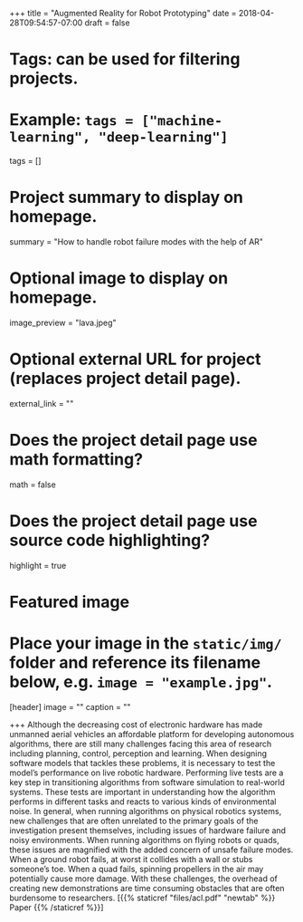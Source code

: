+++
title = "Augmented Reality for Robot Prototyping"
date = 2018-04-28T09:54:57-07:00
draft = false

# Tags: can be used for filtering projects.
# Example: `tags = ["machine-learning", "deep-learning"]`
tags = []

# Project summary to display on homepage.
summary = "How to handle robot failure modes with the help of AR"

# Optional image to display on homepage.
image_preview = "lava.jpeg"

# Optional external URL for project (replaces project detail page).
external_link = ""

# Does the project detail page use math formatting?
math = false

# Does the project detail page use source code highlighting?
highlight = true

# Featured image
# Place your image in the `static/img/` folder and reference its filename below, e.g. `image = "example.jpg"`.
[header]
image = ""
caption = ""

+++
Although the decreasing cost of electronic hardware has made unmanned aerial vehicles an affordable platform for developing autonomous algorithms, there are still many challenges facing this area of research including planning, control, perception and learning. When designing software models that tackles these problems, it is necessary to test the model’s performance on live robotic hardware. Performing live tests are a key step in transitioning algorithms from software simulation to real-world systems. These tests are important in understanding how the algorithm performs in different tasks and reacts to various kinds of environmental noise. In general, when running algorithms on physical robotics systems, new challenges that are often unrelated to the primary goals of the investigation present themselves, including issues of hardware failure and noisy environments. When running algorithms on flying robots or quads, these issues are magnified with the added concern of unsafe failure modes. When a ground robot fails, at worst it collides with a wall or stubs someone’s toe. When a quad fails, spinning propellers in the air may potentially cause more damage. With these challenges, the overhead of creating new demonstrations are time consuming obstacles that are often burdensome to researchers.
[{{% staticref "files/acl.pdf" "newtab" %}} Paper {{% /staticref %}}]
